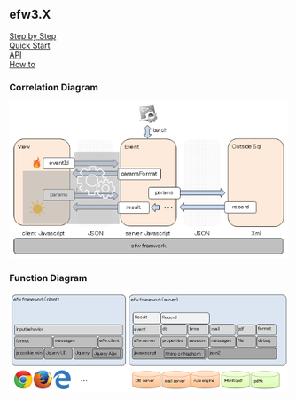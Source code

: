 <H2>efw3.X</H2>
<a href="help/step_by_step.md">Step by Step</a><br>
<a href="help/hello_world.md">Quick Start</a><br>
<a href="help/api.md">API</a><br>
<a href="help/how_to.md">How to</a><br>

<h3>Correlation Diagram</h3>
<img src="./help/veslayers.png"><br>
<h3>Function Diagram</h3>
<img src="./help/framework.png"><br>
